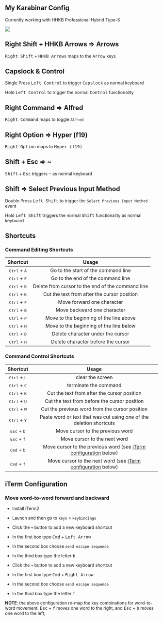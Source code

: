## My Karabinar Config

Currently working with HHKB Professional Hybrid Type-S

![](https://github.com/yqlbu/karabinar/blob/master/hhkb.jpg?raw=true)

## Right Shift + HHKB Arrows => Arrows

<kbd>Right Shift</kbd> + <Kbd>HHKB Arrows</Kbd> maps to the <kbd>Arrow</kbd> keys

## Capslock & Control

Single Press <kbd>Left Control</kbd> to trigger <kbd>Capslock</kbd> as normal keyboard

Hold <kbd>Left Control</kbd> to trigger the normal <kbd>Control</kbd> functionality

## Right Command => Alfred

<kbd>Right Command</kbd> maps to toggle `Alfred`

## Right Option => Hyper (f19)

<kbd>Right Option</kbd> maps to <kbd>Hyper (f19)</kbd>

## Shift + Esc => ~

<kbd>Shift</kbd> + <kbd>Esc</kbd> triggers <kbd>~</kbd> as normal keyboard

## Shift => Select Previous Input Method

Double Press <kbd>Left Shift</kbd> to trigger the `Select Previous Input Method` event

Hold <kbd>Left Shift</kbd> triggers the normal <kbd>Shift</kbd> functionality as normal keyboard

## Shortcuts

### Command Editing Shortcuts

|            Shortcut            |                       Usage                       |
| :----------------------------: | :-----------------------------------------------: |
| <kbd>Ctrl</kbd> + <kbd>A</kbd> |        Go to the start of the command line        |
| <kbd>Ctrl</kbd> + <kbd>E</kbd> |         Go to the end of the command line         |
| <kbd>Ctrl</kbd> + <kbd>D</kbd> | Delete from cursor to the end of the command line |
| <kbd>Ctrl</kbd> + <kbd>K</kbd> |    Cut the text from after the cursor position    |
| <kbd>Ctrl</kbd> + <kbd>F</kbd> |            Move forward one character             |
| <kbd>Ctrl</kbd> + <kbd>B</kbd> |            Move backward one character            |
| <kbd>Ctrl</kbd> + <kbd>P</kbd> |      Move to the beginning of the line above      |
| <kbd>Ctrl</kbd> + <kbd>N</kbd> |      Move to the beginning of the line below      |
| <kbd>Ctrl</kbd> + <kbd>D</kbd> |         Delete character under the cursor         |
| <kbd>Ctrl</kbd> + <kbd>H</kbd> |        Delete character before the cursor         |

### Command Control Shortcuts

|            Shortcut            |                                                    Usage                                                    |
| :----------------------------: | :---------------------------------------------------------------------------------------------------------: |
| <kbd>Ctrl</kbd> + <kbd>L</kbd> |                                              clear the screen                                               |
| <kbd>Ctrl</kbd> + <kbd>C</kbd> |                                            terminate the command                                            |
| <kbd>Ctrl</kbd> + <kbd>K</kbd> |                                 Cut the text from after the cursor position                                 |
| <kbd>Ctrl</kbd> + <kbd>U</kbd> |                                Cut the text from before the cursor position                                 |
| <kbd>Ctrl</kbd> + <kbd>W</kbd> |                               Cut the previous word from the cursor position                                |
| <kbd>Ctrl</kbd> + <kbd>Y</kbd> |                     Paste word or text that was cut using one of the deletion shortcuts                     |
| <kbd>Esc</kbd> + <kbd>b</kbd>  |                                      Move cursor to the previous word                                       |
| <kbd>Esc</kbd> + <kbd>f</kbd>  |                                        Move cursor to the next word                                         |
| <kbd>Cmd</kbd> + <kbd>b</kbd>  | Move cursor to the previous word (see [iTerm configuration](#move-word-to-word-forward-and-backward) below) |
| <kbd>Cmd</kbd> + <kbd>f</kbd>  |   Move cursor to the next word (see [iTerm configuration](#move-word-to-word-forward-and-backward) below)   |

## iTerm Configuration

### Move word-to-word forward and backward

- Install iTerm2
- Launch and then go to `keys` > `keybindings`
- Click the `+` button to add a new keyboard shortcut
- In the first box type <kbd>Cmd</kbd> + <kbd>Left Arrow</kbd>
- In the second box choose `send escape sequence`
- In the third box type the letter <kbd>b</kbd>

- Click the `+` button to add a new keyboard shortcut
- In the first box type <kbd>Cmd</kbd> + <kbd>Right Arrow</kbd>
- In the second box choose `send escape sequence`
- In the third box type the letter <kbd>f</kbd>

**NOTE**: the above configuration re-map the key combinations for word-to-word movement. <kbd>Esc</kbd> + <kbd>f</kbd> moves one word to the right, and <kbd>Esc</kbd> + <kbd>b</kbd> moves one word to the left,

